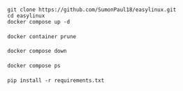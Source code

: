 #
#
####
    git clone https://github.com/SumonPaul18/easylinux.git
    cd easylinux
    docker compose up -d
####
    docker container prune
####
    docker compose down
####
    docker compose ps
####
    pip install -r requirements.txt